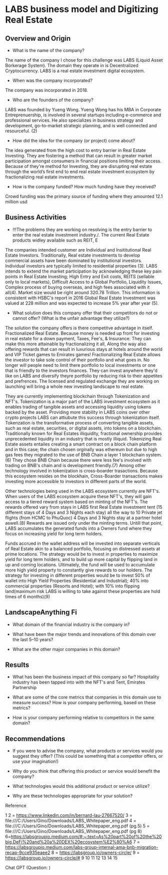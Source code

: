 # LABS business model and Digitizing Real Estate


## Overview and Origin
* What is the name of the company?    

The name of the company I chose for this challenge was LABS (Liquid Asset Borkerage System). The domain they operate in is Decentralized Cryptocurrency. LABS is a real estate investment digital ecosystem.

* When was the company incorporated?

The company was incorporated in 2018.

* Who are the founders of the company?

LABS was founded by Yueng Wong. Yueng Wong has his MBA in Corporate Entreprenuership, is involved in several startups including e-commerce and professional services. He also specializes in business strategy and development, go-to-market strategic planning, and is well connected and resourceful. (2)  

* How did the idea for the company (or project) come about?
    
The idea generated from the high cost to entry barrier in Real Estate Investing. They are fostering a method that can result in greater market participation amongst consumers in financial positions limiting their access. Because of they're method for Investing, they are disrupting real estate through the world’s first end to end real estate investment ecosystem by fractionalizing real estate investments.

* How is the company funded? How much funding have they received?

Crowd funding was the primary source of funding where they amounted 12.1 million usd

## Business Activities

* !!!The problems they are working on resolving is the entry barrier to enter the real estate investment industry./. The current Real Estate products widley available such as REIT, E


The companies intended customer are Individual and Insititutional Real Estate Investors. Traditionally, Real estate investments to develop commercial assets have been
    dominated by institutional investors. Individual investors are typically limited to residential properties (3). LABS intends to extend the market participation by acknowledging these key pain points in Real Estate Investing; High Entry and Exit costs, REITS (sellable only to local markets), Difficult Access to a Global Portfolio, Liquidity Issues, Complex process of buying overseas, and high fees associated with it all(4). Market size would be right around 320.78 Trillion. This information is consistent with HSBC's report in 2016 Global Real Estate Investment was valued at 228 million and was expected to increase 5% year after year (5). 


* What solution does this company offer that their competitors do not or cannot offer? (What is the unfair advantage they utilize?) 

The solution the company offers is there competitve advantage in itself. Fractionalized Real Estate. Because money is needed up front for investing in real estate for a down payment, Taxes, Fee's, & Insurance. They can make this more attainable by fractionalizing it all, Along the way also offering rewards that can result in luxurious stays at hotels around the world and VIP Ticket games to Emirates games! 
Fractionalizing Real Estate allows the investor to take sole control of their portfolio and what goes in. No longer will people need to limit there portfolio to local investments or one that is friendly to the investors finances. They can invest anywhere they'd like on LABS and diversify theyre portfolio by reducing risk to their appetites and prefrences. The licensed and regulated exchange they are working on launching will bring a whole new investing landscape to real estate.
    
They are currently implementing blockchain through Tokenization and NFT's. Tokenization is a major part of the LABS investment ecosystem as it enables trading of tangible assets and accessing liquidity using tokens backed by the asset. Providing more stability in LABS coins over other crypto projects LABS can attiubute this success through tokenization itself. Tokenzation is the transformative process of converting tangible assets, such as real estate, securities, or digital assets, into tokens on a blockchain. Traditionally known for Real Estates illiquidity, fractional ownership provides unprecedented liquidity in an industry that is mostly illiquid. Tokenizing Real Estate assets entailes creating a smart contract on a block chain platform and in this case; the chain chosen orginally was ethereum but due to high gas fees they migrated to the use of BNB Chain a layer 1 blockchain system.(6) They chose BNB Chain because there were less fee's involved with trading on BNB's chain and is development friendly.(7) Among other technology involved in tokenization is cross-boarder trasactions. Because this ecosystem resides on the blockhain, Cross-Boarder transactions makes investing more accessible to investors in different parts of the world.
    
Other technologies being used in the LABS ecosystem currently are NFT's. When users of the LABS ecosystem acquire these NFT's, they will gain access to a tiered reward system based on minting of the NFT's. The rewards offered vary from stays in LABS first Real Estate investment tent (15 different stays of 4 Days and 3 Nights each stay) all the way to 10 Private jet flights (from HCMC to PhuQuoc) 4 Days and 3 Nights stay at a partner hotel aswell.(8) Rewards are issued only under the minting terms. Untill that point, LABS accumulates the generated funds into a Owners fund where they focus on increasing yield for long term  holders.

Funds accrued in the wallet address will be invested into separate verticals of Real Estate akin to a balanced portfolio, focusing on distressed assets at prime locations. The strategy would be to invest in properties to maximize yield for long term holders, and to build up more capital by flipping land in up and coming locations. Ultimately, the fund will be used to accumulate more high yield property to constantly give rewards to our holders. The strategy for investing in different properties would be to invest 50% of wallet into High Yield Properties (Residential and Industrial); 40% into commercial properties (Resorts and Hotel); with 10% into flipping land(maximum risk LABS is willing to take against these properties are hold times of 6 months)(9)
  

## LandscapeAnything Fi

* What domain of the financial industry is the company in?

* What have been the major trends and innovations of this domain over the last 5–10 years?

* What are the other major companies in this domain?


## Results

* What has been the business impact of this company so far?
Hospitality industry has been tapped into with the NFT's and Tent, Emirates Partnership

* What are some of the core metrics that companies in this domain use to measure success? How is your company performing, based on these metrics?

* How is your company performing relative to competitors in the same domain?



## Recommendations

* If you were to advise the company, what products or services would you suggest they offer? (This could be something that a competitor offers, or use your imagination!)

* Why do you think that offering this product or service would benefit the company?

* What technologies would this additional product or service utilize?

* Why are these technologies appropriate for your solution?



Reference

1
2 = https://www.linkedin.com/in/bernard-lau-27667520/
3 = file:///C:/Users/Gino/Downloads/LABS_Whitepaper_eng.pdf
4 = file:///C:/Users/Gino/Downloads/LABS_Whitepaper_eng.pdf (pg.5)
5 = file:///C:/Users/Gino/Downloads/LABS_Whitepaper_eng.pdf (pg 8)
6=https://labsgroupio.medium.com/#:~:text=As%20part%20of%20the%20big,DeFi%20and%20a%20DEX%20ecosystem%E2%80%A6
7 = https://labsgroupio.medium.com/labs-group-internal-ama-bnb-migration-recap-9cce935eaee2
8 = https://labsgroup.io/owners-circle/
9 = https://labsgroup.io/owners-circle/#
9
10
11
12
13
14
15

Chat GPT (Question: )